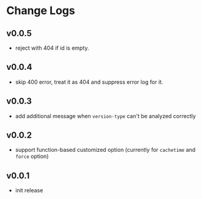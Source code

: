 # Change Logs

## v0.0.5

 - reject with 404 if id is empty.


## v0.0.4

 - skip 400 error, treat it as 404 and suppress error log for it.


## v0.0.3

 - add additional message when `version-type` can't be analyzed correctly


## v0.0.2

 - support function-based customized option (currently for `cachetime` and `force` option)


## v0.0.1

 - init release
